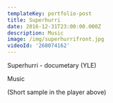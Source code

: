 ```yaml
---
templateKey: portfolio-post
title: Superhurri
date: 2016-12-31T23:00:00.000Z
description: Music
image: /img/superhurrifront.jpg
videoId: '268074162'
---
```

Superhurri - documetary (YLE)

Music

(Short sample in the player above)

